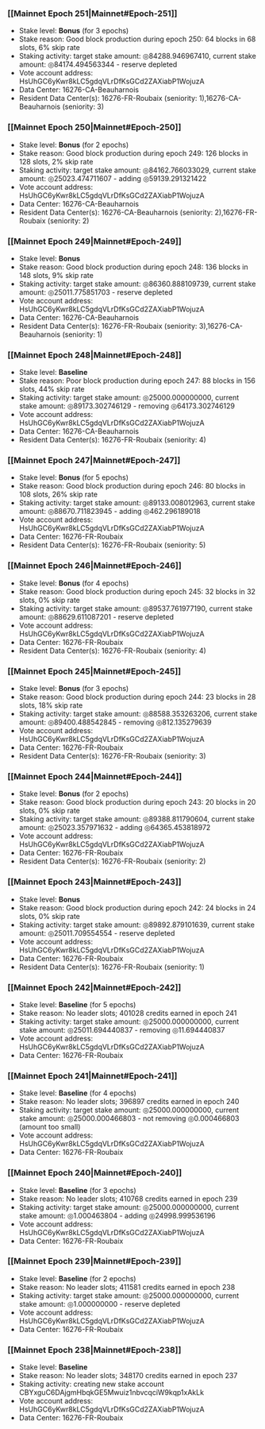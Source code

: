 ### [[Mainnet Epoch 251|Mainnet#Epoch-251]]
* Stake level: **Bonus** (for 3 epochs)
* Stake reason: Good block production during epoch 250: 64 blocks in 68 slots, 6% skip rate
* Staking activity: target stake amount: ◎84288.946967410, current stake amount: ◎84174.494563344 - reserve depleted
* Vote account address: HsUhGC6yKwr8kLC5gdqVLrDfKsGCd2ZAXiabP1WojuzA
* Data Center: 16276-CA-Beauharnois
* Resident Data Center(s): 16276-FR-Roubaix (seniority: 1),16276-CA-Beauharnois (seniority: 3)
### [[Mainnet Epoch 250|Mainnet#Epoch-250]]
* Stake level: **Bonus** (for 2 epochs)
* Stake reason: Good block production during epoch 249: 126 blocks in 128 slots, 2% skip rate
* Staking activity: target stake amount: ◎84162.766033029, current stake amount: ◎25023.474711607 - adding ◎59139.291321422
* Vote account address: HsUhGC6yKwr8kLC5gdqVLrDfKsGCd2ZAXiabP1WojuzA
* Data Center: 16276-CA-Beauharnois
* Resident Data Center(s): 16276-CA-Beauharnois (seniority: 2),16276-FR-Roubaix (seniority: 2)
### [[Mainnet Epoch 249|Mainnet#Epoch-249]]
* Stake level: **Bonus**
* Stake reason: Good block production during epoch 248: 136 blocks in 148 slots, 9% skip rate
* Staking activity: target stake amount: ◎86360.888109739, current stake amount: ◎25011.775851703 - reserve depleted
* Vote account address: HsUhGC6yKwr8kLC5gdqVLrDfKsGCd2ZAXiabP1WojuzA
* Data Center: 16276-CA-Beauharnois
* Resident Data Center(s): 16276-FR-Roubaix (seniority: 3),16276-CA-Beauharnois (seniority: 1)
### [[Mainnet Epoch 248|Mainnet#Epoch-248]]
* Stake level: **Baseline**
* Stake reason: Poor block production during epoch 247: 88 blocks in 156 slots, 44% skip rate
* Staking activity: target stake amount: ◎25000.000000000, current stake amount: ◎89173.302746129 - removing ◎64173.302746129
* Vote account address: HsUhGC6yKwr8kLC5gdqVLrDfKsGCd2ZAXiabP1WojuzA
* Data Center: 16276-CA-Beauharnois
* Resident Data Center(s): 16276-FR-Roubaix (seniority: 4)
### [[Mainnet Epoch 247|Mainnet#Epoch-247]]
* Stake level: **Bonus** (for 5 epochs)
* Stake reason: Good block production during epoch 246: 80 blocks in 108 slots, 26% skip rate
* Staking activity: target stake amount: ◎89133.008012963, current stake amount: ◎88670.711823945 - adding ◎462.296189018
* Vote account address: HsUhGC6yKwr8kLC5gdqVLrDfKsGCd2ZAXiabP1WojuzA
* Data Center: 16276-FR-Roubaix
* Resident Data Center(s): 16276-FR-Roubaix (seniority: 5)
### [[Mainnet Epoch 246|Mainnet#Epoch-246]]
* Stake level: **Bonus** (for 4 epochs)
* Stake reason: Good block production during epoch 245: 32 blocks in 32 slots, 0% skip rate
* Staking activity: target stake amount: ◎89537.761977190, current stake amount: ◎88629.611087201 - reserve depleted
* Vote account address: HsUhGC6yKwr8kLC5gdqVLrDfKsGCd2ZAXiabP1WojuzA
* Data Center: 16276-FR-Roubaix
* Resident Data Center(s): 16276-FR-Roubaix (seniority: 4)
### [[Mainnet Epoch 245|Mainnet#Epoch-245]]
* Stake level: **Bonus** (for 3 epochs)
* Stake reason: Good block production during epoch 244: 23 blocks in 28 slots, 18% skip rate
* Staking activity: target stake amount: ◎88588.353263206, current stake amount: ◎89400.488542845 - removing ◎812.135279639
* Vote account address: HsUhGC6yKwr8kLC5gdqVLrDfKsGCd2ZAXiabP1WojuzA
* Data Center: 16276-FR-Roubaix
* Resident Data Center(s): 16276-FR-Roubaix (seniority: 3)
### [[Mainnet Epoch 244|Mainnet#Epoch-244]]
* Stake level: **Bonus** (for 2 epochs)
* Stake reason: Good block production during epoch 243: 20 blocks in 20 slots, 0% skip rate
* Staking activity: target stake amount: ◎89388.811790604, current stake amount: ◎25023.357971632 - adding ◎64365.453818972
* Vote account address: HsUhGC6yKwr8kLC5gdqVLrDfKsGCd2ZAXiabP1WojuzA
* Data Center: 16276-FR-Roubaix
* Resident Data Center(s): 16276-FR-Roubaix (seniority: 2)
### [[Mainnet Epoch 243|Mainnet#Epoch-243]]
* Stake level: **Bonus**
* Stake reason: Good block production during epoch 242: 24 blocks in 24 slots, 0% skip rate
* Staking activity: target stake amount: ◎89892.879101639, current stake amount: ◎25011.709554554 - reserve depleted
* Vote account address: HsUhGC6yKwr8kLC5gdqVLrDfKsGCd2ZAXiabP1WojuzA
* Data Center: 16276-FR-Roubaix
* Resident Data Center(s): 16276-FR-Roubaix (seniority: 1)
### [[Mainnet Epoch 242|Mainnet#Epoch-242]]
* Stake level: **Baseline** (for 5 epochs)
* Stake reason: No leader slots; 401028 credits earned in epoch 241
* Staking activity: target stake amount: ◎25000.000000000, current stake amount: ◎25011.694440837 - removing ◎11.694440837
* Vote account address: HsUhGC6yKwr8kLC5gdqVLrDfKsGCd2ZAXiabP1WojuzA
* Data Center: 16276-FR-Roubaix
### [[Mainnet Epoch 241|Mainnet#Epoch-241]]
* Stake level: **Baseline** (for 4 epochs)
* Stake reason: No leader slots; 396897 credits earned in epoch 240
* Staking activity: target stake amount: ◎25000.000000000, current stake amount: ◎25000.000466803 - not removing ◎0.000466803 (amount too small)
* Vote account address: HsUhGC6yKwr8kLC5gdqVLrDfKsGCd2ZAXiabP1WojuzA
* Data Center: 16276-FR-Roubaix
### [[Mainnet Epoch 240|Mainnet#Epoch-240]]
* Stake level: **Baseline** (for 3 epochs)
* Stake reason: No leader slots; 410768 credits earned in epoch 239
* Staking activity: target stake amount: ◎25000.000000000, current stake amount: ◎1.000463804 - adding ◎24998.999536196
* Vote account address: HsUhGC6yKwr8kLC5gdqVLrDfKsGCd2ZAXiabP1WojuzA
* Data Center: 16276-FR-Roubaix
### [[Mainnet Epoch 239|Mainnet#Epoch-239]]
* Stake level: **Baseline** (for 2 epochs)
* Stake reason: No leader slots; 411581 credits earned in epoch 238
* Staking activity: target stake amount: ◎25000.000000000, current stake amount: ◎1.000000000 - reserve depleted
* Vote account address: HsUhGC6yKwr8kLC5gdqVLrDfKsGCd2ZAXiabP1WojuzA
* Data Center: 16276-FR-Roubaix
### [[Mainnet Epoch 238|Mainnet#Epoch-238]]
* Stake level: **Baseline**
* Stake reason: No leader slots; 348170 credits earned in epoch 237
* Staking activity: creating new stake account CBYxguC6DAjgmHbqkGE5Mwuiz1nbvcqciW9kqp1xAkLk
* Vote account address: HsUhGC6yKwr8kLC5gdqVLrDfKsGCd2ZAXiabP1WojuzA
* Data Center: 16276-FR-Roubaix